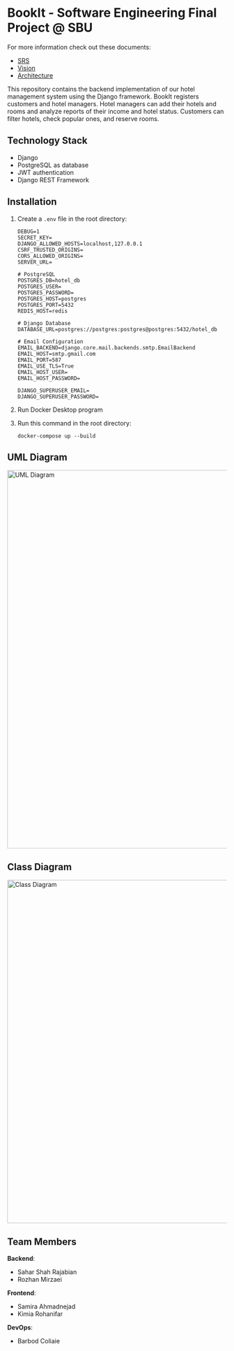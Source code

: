 # BookIt - Software Engineering Final Project @ SBU

For more information check out these documents:
- [SRS](https://docs.google.com/document/d/1UHQgTUsOSGOWSVyBtMnNYZ6GYWXY5MkWfRVygMvlYpw/edit?usp=sharing)
- [Vision](https://docs.google.com/document/d/1Xyg2xgQR84RJb9wJa4oiCPBzqWFED5uBhvqvfu7Ru6I/edit?usp=sharing)
- [Architecture](https://docs.google.com/document/d/1bm0Obf1ToxnMo0e59fDQZ9svjzfdMSQTaQ2ksWXhJ3g/edit?usp=sharing)

This repository contains the backend implementation of our hotel management system using the Django framework. BookIt registers customers and hotel managers. Hotel managers can add their hotels and rooms and analyze reports of their income and hotel status. Customers can filter hotels, check popular ones, and reserve rooms.

## Technology Stack
- Django
- PostgreSQL as database
- JWT authentication
- Django REST Framework

## Installation

1. Create a `.env` file in the root directory:
   ```
   DEBUG=1
   SECRET_KEY=
   DJANGO_ALLOWED_HOSTS=localhost,127.0.0.1
   CSRF_TRUSTED_ORIGINS=
   CORS_ALLOWED_ORIGINS=
   SERVER_URL=
   
   # PostgreSQL
   POSTGRES_DB=hotel_db
   POSTGRES_USER=
   POSTGRES_PASSWORD=
   POSTGRES_HOST=postgres
   POSTGRES_PORT=5432
   REDIS_HOST=redis
   
   # Django Database
   DATABASE_URL=postgres://postgres:postgres@postgres:5432/hotel_db
   
   # Email Configuration
   EMAIL_BACKEND=django.core.mail.backends.smtp.EmailBackend
   EMAIL_HOST=smtp.gmail.com
   EMAIL_PORT=587
   EMAIL_USE_TLS=True
   EMAIL_HOST_USER=
   EMAIL_HOST_PASSWORD=
   
   DJANGO_SUPERUSER_EMAIL=
   DJANGO_SUPERUSER_PASSWORD=
   ```

2. Run Docker Desktop program

3. Run this command in the root directory:
   ```
   docker-compose up --build
   ```

## UML Diagram
<img width="862" height="866" alt="UML Diagram" src="https://github.com/user-attachments/assets/82ba850f-6d10-42f0-9047-f4ef6071bdac" />

## Class Diagram
<img width="746" height="786" alt="Class Diagram" src="https://github.com/user-attachments/assets/a9b9a42a-d6fa-4b6a-9b79-9a2adf75524d" />

## Team Members

**Backend**:
- Sahar Shah Rajabian
- Rozhan Mirzaei

**Frontend**:
- Samira Ahmadnejad
- Kimia Rohanifar

**DevOps**:
- Barbod Coliaie
